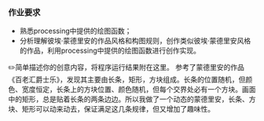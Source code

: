 ### 作业要求

- 熟悉processing中提供的绘图函数；
- 分析理解彼埃·蒙德里安的作品风格和构图规则，创作类似彼埃·蒙德里安风格的作品，利用processing中提供的绘图函数进行创作实现。

✏️简单描述你的创意内容，将程序运行结果附在这里。
参考了蒙德里安的作品《百老汇爵士乐》，发现其主要由长条，矩形，方块组成。长条的位置随机，但颜色、宽度恒定，长条上的方块位置、颜色随机，但每个交界处必有一个方块。画面中的矩形，总是贴着长条的两条边边。所以我做了一个动态的蒙德里安，长条、方块、矩形可以动来动去，保证满足这几条规律，但又增加了趣味性。
